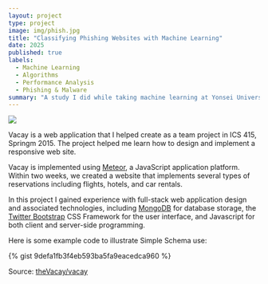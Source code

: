 ```yaml
---
layout: project
type: project
image: img/phish.jpg
title: "Classifying Phishing Websites with Machine Learning"
date: 2025
published: true
labels:
  - Machine Learning
  - Algorithms
  - Performance Analysis
  - Phishing & Malware
summary: "A study I did while taking machine learning at Yonsei University, which compares the performances metrics of models to classify phishing websites when trained with different algorithms."
---
```


<img class="img-fluid" src="../img/vacay/vacay-home-page.png">

Vacay is a web application that I helped create as a team project in ICS 415, Springm 2015. The project helped me learn how to design and implement a responsive web site.

Vacay is implemented using [Meteor](http://meteor.com), a JavaScript application platform. Within two weeks, we created a website that implements several types of reservations including flights, hotels, and car rentals.

In this project I gained experience with full-stack web application design and associated technologies, including [MongoDB](http://mongodb.com) for database storage, the [Twitter Bootstrap](http://getbootstrap.com/) CSS Framework for the user interface, and Javascript for both client and server-side programming. 

Here is some example code to illustrate Simple Schema use:

{% gist 9defa1fb3f4eb593ba5fa9eacedca960 %}
 
Source: <a href="https://github.com/theVacay/vacay">theVacay/vacay</a>
